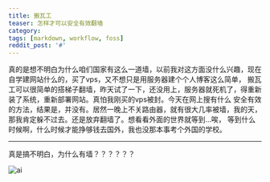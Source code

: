 ```yaml
---                                                                                         
title: 搬瓦工                                                                              
teaser: 怎样才可以安全有效翻墙                      
category:                                                                         
tags: [markdown, workflow, foss]                                                            
reddit_post: '#'                                                                            
---
```


真的是想不明白为什么咱们国家有这么一道墙，以前我对这方面没什么兴趣，现在自学建网站什么的，买了vps，又不想只是用服务器建个个人博客这么简单，
搬瓦工可以很简单的搭梯子翻墙，昨天试了一下，还没用上，服务器就死机了，得重新装了系统，重新部署网站。真怕我刚买的vps被封。今天在网上搜有什么
安全有效的方法，结果是，并没有。居然一晚上不关路由器，就有很大几率被墙，我的天，那我肯定躲不过去。还是放弃翻墙了。想看看外面的世界就等到...唉，
等到什么时候啊，什么时候才能挣够钱去国外，我也没那本事考个外国的学校。

---------------------------

真是搞不明白，为什么有墙？？？？？？


![ai](https://i.loli.net/2018/08/02/5b62ab3b87ce8.gif)
